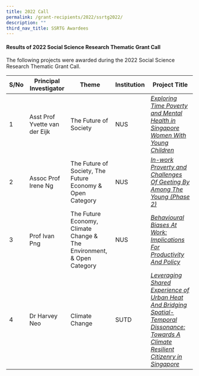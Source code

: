 ```yaml
---
title: 2022 Call
permalink: /grant-recipients/2022/ssrtg2022/
description: ""
third_nav_title: SSRTG Awardees
---
```

#### **Results of 2022 Social Science Research Thematic Grant Call**


The following projects were awarded during the 2022 Social Science Research Thematic Grant Call. 


| S/No | Principal<br>Investigator |Theme| Institution |Project Title |
| -------- | -------- | -------- | -------- | -------- |
| 1 |  Asst Prof Yvette van der Eijk |The Future of Society|NUS |*[Exploring Time Poverty and Mental Health in Singapore Women With Young Children](https://www.ssrc.edu.sg/projects/thematic-grant/yvette2022/)* |
| 2 | Assoc Prof Irene Ng |The Future of Society, The Future Economy &amp; Open Category| NUS |*[In-work Proverty and Challenges Of Geeting By Among The Young (Phase 2)](https://www.ssrc.edu.sg/projects/thematic-grant/irene2022/)*  
| 3 |  Prof Ivan Png|The Future Economy, Climate Change &amp; The Environment, &amp; Open Category|NUS | *[Behavioural Biases At Work: Implications For Productivity And Policy](https://www.ssrc.edu.sg/projects/thematic-grant/ivan2022/)* |
| 4 |  Dr Harvey Neo|Climate Change|SUTD | *[Leveraging Shared Experience of Urban Heat And Bridging Spatial-Temporal Dissonance: Towards A Climate Resilient Citizenry in Singapore](https://www.ssrc.edu.sg/projects/thematic-grant/harvey2022/)* |